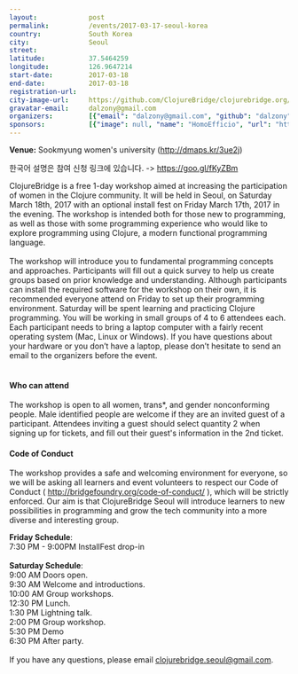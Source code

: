 ```yaml
---
layout:             post
permalink:          /events/2017-03-17-seoul-korea
country:            South Korea
city:               Seoul
street:
latitude:           37.5464259
longitude:          126.9647214
start-date:         2017-03-18
end-date:           2017-03-18
registration-url:
city-image-url:     https://github.com/ClojureBridge/clojurebridge.org/raw/master/app/assets/images/events/seoul-korea.png
gravatar-email:     dalzony@gmail.com
organizers:         [{"email": "dalzony@gmail.com", "github": "dalzony", "name": "Minsun Lee", "twitter": "dalzony"}]
sponsors:           [{"image": null, "name": "HomoEfficio", "url": "https://github.com/HomoEfficio"}, {"image": "http://s3.amazonaws.com/clojurebridge/original/201/insight_logosmall.jpg?1489729247", "name": "insightbook", "url": "http://www.insightbook.co.kr/"}, {"image": "http://s3.amazonaws.com/clojurebridge/original/200/kosslab.kr.png?1489729199", "name": "kosslab", "url": "http://kosslab.kr/"}, {"image": "http://s3.amazonaws.com/clojurebridge/original/196/sookmyung-ac-kr.png?1488383787", "name": "Sookmyung Women's University", "url": "http://www.sookmyung.ac.kr/"}, {"image": null, "name": "Youndo Kwak", "url": "https://github.com/kwakbab"}]
---
```


**Venue:** Sookmyung women's university (<http://dmaps.kr/3ue2j>)

한국어 설명은 참여 신청 링크에 있습니다. -> https://goo.gl/fKyZBm


ClojureBridge is a free 1-day workshop aimed at increasing the participation of women in the Clojure community. It will be held in Seoul, on Saturday March 18th, 2017 with an optional install fest on Friday March 17th, 2017 in the evening. The workshop is intended both for those new to programming, as well as those with some programming experience who would like to explore programming using Clojure, a modern functional programming language.<br/>
<br/>
The workshop will introduce you to fundamental programming concepts and approaches. Participants will fill out a quick survey to help us create groups based on prior knowledge and understanding. Although participants can install the required software for the workshop on their own, it is recommended everyone attend on Friday to set up their programming environment. Saturday will be spent learning and practicing Clojure programming. You will be working in small groups of 4 to 6 attendees each. Each participant needs to bring a laptop computer with a fairly recent operating system (Mac, Linux or Windows). If you have questions about your hardware or you don’t have a laptop, please don’t hesitate to send an email to the organizers before the event.<br/>
<br/>
#### Who can attend
The workshop is open to all women, trans*, and gender nonconforming people. Male identified people are welcome if they are an invited guest of a participant. Attendees inviting a guest should select quantity 2 when signing up for tickets, and fill out their guest's information in the 2nd ticket.<br/>

#### Code of Conduct
The workshop provides a safe and welcoming environment for everyone, so we will be asking all learners and event volunteers to respect our Code of Conduct ( http://bridgefoundry.org/code-of-conduct/ ), which will be strictly enforced. Our aim is that ClojureBridge Seoul will introduce learners to new possibilities in programming and grow the tech community into a more diverse and interesting group.

**Friday Schedule**:<br/>
7:30 PM - 9:00PM InstallFest drop-in<br/>
<br/>
**Saturday Schedule**:<br/>
9:00 AM Doors open.<br/>
9:30 AM Welcome and introductions.<br/>
10:00 AM Group workshops.<br/>
12:30 PM Lunch.<br/>
1:30 PM  Lightning talk.<br/>
2:00 PM  Group workshop.<br/>
5:30 PM  Demo<br/>
6:30 PM After party.<br/>
<br/>
If you have any questions, please email clojurebridge.seoul@gmail.com.
